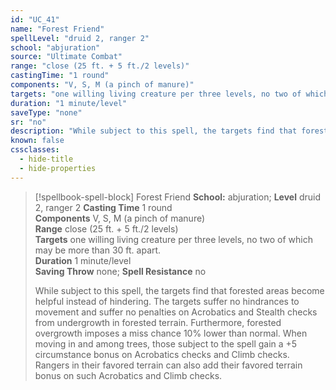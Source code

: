 ```yaml
---
id: "UC_41"
name: "Forest Friend"
spellLevel: "druid 2, ranger 2"
school: "abjuration"
source: "Ultimate Combat"
range: "close (25 ft. + 5 ft./2 levels)"
castingTime: "1 round"
components: "V, S, M (a pinch of manure)"
targets: "one willing living creature per three levels, no two of which may be more than 30 ft. apart."
duration: "1 minute/level"
saveType: "none"
sr: "no"
description: "While subject to this spell, the targets find that forested areas become helpful instead of hindering. The targets suffer no hindrances to movement and suffer no penalties on Acrobatics and Stealth checks from undergrowth in forested terrain. Furthermore, forested overgrowth imposes a miss chance 10% lower than normal.  When moving in and among trees, those subject to the spell gain a +5 circumstance bonus on Acrobatics checks and Climb checks. Rangers in their favored terrain can also add their favored terrain bonus on such Acrobatics and Climb checks."
known: false
cssclasses:
  - hide-title
  - hide-properties
---
```


> [!spellbook-spell-block] Forest Friend
> **School:** abjuration; **Level** druid 2, ranger 2
> **Casting Time** 1 round  
> **Components** V, S, M (a pinch of manure)  
> **Range** close (25 ft. + 5 ft./2 levels)  
> **Targets** one willing living creature per three levels, no two of which may be more than 30 ft. apart.  
> **Duration** 1 minute/level  
> **Saving Throw** none; **Spell Resistance** no
> 
> While subject to this spell, the targets find that forested areas become helpful instead of hindering. The targets suffer no hindrances to movement and suffer no penalties on Acrobatics and Stealth checks from undergrowth in forested terrain. Furthermore, forested overgrowth imposes a miss chance 10% lower than normal.  When moving in and among trees, those subject to the spell gain a +5 circumstance bonus on Acrobatics checks and Climb checks. Rangers in their favored terrain can also add their favored terrain bonus on such Acrobatics and Climb checks.